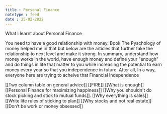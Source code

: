 ```yaml
---
title : Personal Finance
notetype : feed
date : 25-02-2022
---
```


What I learnt about Personal Finance

You need to have a good relationship with money. Book The Pyschology of money helped me in that but below are the articles that further take the relationship to next level and make it strong. In summary, understand how money works in the world, have enough money and define your "enough" and do things in life that matter to you while increasing the potential to earn money every year so that you independence in future. After all, In a way, everyone here are trying to acheive that Financial Independence

[[Two column table on general advice]]
[[FIRE]]
[[What is enough]]
[[Personal Finance for maximizing happiness]]
[[Why you shouldn't do stock picking and stick to mutual funds]]. 
[[Why everything is sales]]  
[[Write life rules of sticking to plan]]
[[Why stocks and not real estate]] 
[[Don’t be work or money obsessed]] 